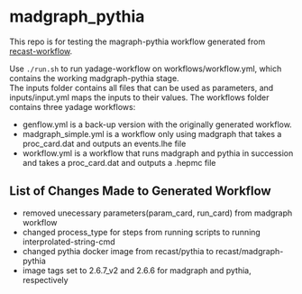 # madgraph_pythia
This repo is for testing the magraph-pythia workflow generated from [recast-workflow](https://github.com/recast-hep/recast-workflow/tree/dev).  
  
Use `./run.sh` to run yadage-workflow on workflows/workflow.yml, which contains the working madgraph-pythia stage.   
The inputs folder contains all files that can be used as parameters, and inputs/input.yml maps the inputs to their values.
The workflows folder contains three yadage workflows:
- genflow.yml is a back-up version with the originally generated workflow.  
- madgraph_simple.yml is a workflow only using madgraph that takes a proc_card.dat and outputs an events.lhe file
- workflow.yml is a workflow that runs madgraph and pythia in succession and takes a proc_card.dat and outputs a .hepmc file
 
## List of Changes Made to Generated Workflow
- removed unecessary parameters(param_card, run_card) from madgraph workflow
- changed process_type for steps from running scripts to running interprolated-string-cmd
- changed pythia docker image from recast/pythia to recast/madgraph-pythia
- image tags set to 2.6.7_v2 and 2.6.6 for madgraph and pythia, respectively
